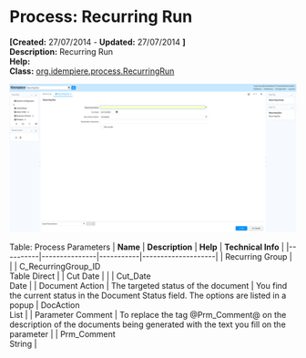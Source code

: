 # Process: Recurring Run 

**[Created:** 27/07/2014 - **Updated:** 27/07/2014 **]**  
**Description:** Recurring Run  
**Help:**   
**Class:** [org.idempiere.process.RecurringRun](https://jenkins.idempiere.org/job/iDempiere12Daily/ws/org.idempiere.javadoc/API/org/idempiere/process/RecurringRun.html)

![](/img/docs/manual/RecurringRun-Process_iDempiere_v12.0.0.png)

Table: Process Parameters
| **Name** | **Description** | **Help** | **Technical Info** |
|----------|---------------|-----------|--------------------|
| Recurring Group |  |  | C_RecurringGroup_ID<br/>Table Direct | 
| Cut Date |  |  | Cut_Date<br/>Date | 
| Document Action | The targeted status of the document | You find the current status in the Document Status field. The options are listed in a popup | DocAction<br/>List | 
| Parameter Comment | To replace the tag @Prm_Comment@ on the description of the documents being generated with the text you fill on the parameter |  | Prm_Comment<br/>String | 


